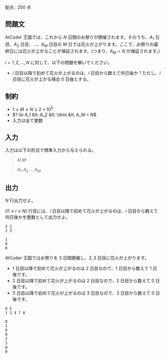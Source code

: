 配点 : $250$ 点

## 問題文

AtCoder 王国では、これから $N$ 日間のお祭りが開催されます。そのうち、$A_1$ 日目、$A_2$ 日目、$\dots$、$A_M$ 日目の $M$ 日では花火が上がります。ここで、お祭りの最終日には花火が上がることが保証されます。(つまり、$A_M=N$ が保証されます。)

$i=1,2,\dots,N$ に対して、以下の問題を解いてください。

- $i$ 日目以降で初めて花火が上がるのは、$i$ 日目から数えて何日後か？ただし、$i$ 日目に花火が上がる場合 $0$ 日後とする。

## 制約

- $1 \le M \le N \le 2 \times 10^5$
- $1 \le A_1 &lt; A_2 &lt; \dots &lt; A_M = N$
- 入力は全て整数

## 入力

入力は以下の形式で標準入力から与えられる。

> $N$ $M$
> 
> $A_1$ $A_2$ $\dots$ $A_M$

## 出力

$N$ 行出力せよ。

$i(1 \le i \le N)$ 行目には、$i$ 日目以降で初めて花火が上がるのは、$i$ 日目から数えて何日後かを整数として出力せよ。

```input1
3 2
2 3
```

```output1
1
0
0
```

AtCoder 王国ではお祭りを $3$ 日間開催し、$2,3$ 日目に花火が上がります。

- $1$ 日目以降で初めて花火が上がるのは $2$ 日目なので、$1$ 日目から数えて $1$ 日後です。
- $2$ 日目以降で初めて花火が上がるのは $2$ 日目なので、$2$ 日目から数えて $0$ 日後です。
- $3$ 日目以降で初めて花火が上がるのは $3$ 日目なので、$3$ 日目から数えて $0$ 日後です。

```input2
8 5
1 3 4 7 8
```

```output2
0
1
0
0
2
1
0
0
```